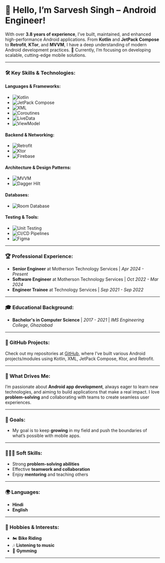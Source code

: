 # 👋 Hello, I’m Sarvesh Singh – Android Engineer!

With over **3.8 years of experience**, I’ve built, maintained, and enhanced high-performance Android applications. From **Kotlin** and **JetPack Compose** to **Retrofit**, **KTor**, and **MVVM**, I have a deep understanding of modern Android development practices. 🚀 Currently, I’m focusing on developing scalable, cutting-edge mobile solutions.

---

### 🛠️ Key Skills & Technologies:

#### Languages & Frameworks:
- ![Kotlin](https://img.shields.io/badge/Kotlin-0095D5?logo=kotlin&logoColor=white&style=flat)
- ![JetPack Compose](https://img.shields.io/badge/JetPack_Compose-4285F4?logo=jetpack-compose&logoColor=white&style=flat)
- ![XML](https://img.shields.io/badge/XML-FF6600?logo=xml&logoColor=white&style=flat)
- ![Coroutines](https://img.shields.io/badge/Coroutines-0095D5?logo=kotlin&logoColor=white&style=flat)
- ![LiveData](https://img.shields.io/badge/LiveData-4285F4?logo=android&logoColor=white&style=flat)
- ![ViewModel](https://img.shields.io/badge/ViewModel-02303A?logo=android&logoColor=white&style=flat)

#### Backend & Networking:
- ![Retrofit](https://img.shields.io/badge/Retrofit-4285F4?logo=android&logoColor=white&style=flat)
- ![Ktor](https://img.shields.io/badge/Ktor-007ACC?logo=ktor&logoColor=white&style=flat)
- ![Firebase](https://img.shields.io/badge/Firebase-FFCA28?logo=firebase&logoColor=white&style=flat)

#### Architecture & Design Patterns:
- ![MVVM](https://img.shields.io/badge/MVVM-02303A?logo=model-view-viewmodel&logoColor=white&style=flat)
- ![Dagger Hilt](https://img.shields.io/badge/Dagger_Hilt-430098?logo=dagger&logoColor=white&style=flat)

#### Databases:
- ![Room Database](https://img.shields.io/badge/Room_Database-607D8B?logo=android&logoColor=white&style=flat)

#### Testing & Tools:
- ![Unit Testing](https://img.shields.io/badge/Unit_Testing-FF4081?logo=testing-library&logoColor=white&style=flat)
- ![CI/CD Pipelines](https://img.shields.io/badge/CI%2FCD_Pipelines-2088FF?logo=github-actions&logoColor=white&style=flat)
- ![Figma](https://img.shields.io/badge/Figma-F24E1E?logo=figma&logoColor=white&style=flat)


---

### 🏆 Professional Experience:
- **Senior Engineer** at Motherson Technology Services | *Apr 2024 - Present*
- **Software Engineer** at Motherson Technology Services | *Oct 2022 - Mar 2024*
- **Engineer Trainee** at  Technology Services | *Sep 2021 - Sep 2022*

---

### 🎓 Educational Background:
- **Bachelor's in Computer Science** | *2017 - 2021* | *IMS Engineering College, Ghaziabad*

---

### 🌟 GitHub Projects:
Check out my repositories at [GitHub](https://github.com/Savvy2306?tab=repositories), where I’ve built various Android projects/modules using Kotlin, XML, JetPack Compose, Ktor, and Retrofit.

---

### 💬 What Drives Me:
I’m passionate about **Android app development**, always eager to learn new technologies, and aiming to build applications that make a real impact. I love **problem-solving** and collaborating with teams to create seamless user experiences.

---

### 🌱 Goals:
- My goal is to keep **growing** in my field and push the boundaries of what’s possible with mobile apps.

---

### 🧑‍🤝‍🧑 Soft Skills:
- Strong **problem-solving abilities**
- Effective **teamwork and collaboration**
- Enjoy **mentoring** and teaching others

---

### 🌍 Languages:
- **Hindi**
- **English**

---

### 🎯 Hobbies & Interests:
- 🏍️ **Bike Riding**
- 🎶 **Listening to music**
- 💪 **Gymming**

---

